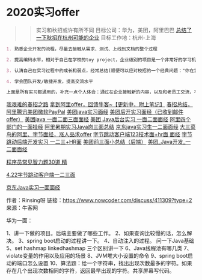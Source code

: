 # 2020实习offer
>> 实习和秋招或许有所不同
>> 目标公司：华为，美团，阿里巴巴
[总结了一下秋招在杭州可能的企业](https://www.nowcoder.com/discuss/421982)
>> 目标工作地：杭州-上海
```markdown
1. 熟悉企业开发的流程，尽量去接触从需求、测试、上线到文档的整个过程 

2. 提高编码水平，相对于自己在学校的toy project，企业级别的项目是一个非常好的学习机会 

3. 认清自己在实习过程中的成长和弱点，经常总结(顺便可以应对校招的一个经典问题："你在实习过程/学习过程中遇到的最困难的问题是什么，如何解决的") 

4. 学会团队开发/敏捷开发，提高交流水平

上面是所有实习都通用的，补充一点个人体会：通过在企业接触新的内容，以及和老员工交流，不断迭代自己的学习方式，在几个月内明显提高了学习新技术的速度
```
[我艰难的春招之路](https://www.nowcoder.com/discuss/396949?type=2)
[拿到阿里offer，回馈牛客~【更新中，附上笔记】](https://www.nowcoder.com/discuss/401895?type=2)
[春招总结，阿里腾讯美团微软PayPal](https://www.nowcoder.com/discuss/396702?type=2)
[美团java实习面经](https://www.nowcoder.com/discuss/374445?type=2)
[美团后开实习面经（已收到邮件offer）](https://www.nowcoder.com/discuss/399276?type=2)
[美团java 一面二面三面面经](https://www.nowcoder.com/discuss/398341?type=2)
[美团 Java后台实习 一面二面面经](https://www.nowcoder.com/discuss/398262?type=2)
[阿里四个部门的一面挂经](https://www.nowcoder.com/discuss/381726?type=2)
[阿里暑期实习Java岗三面总结](https://www.nowcoder.com/discuss/399291?type=2)
[京东java实习生一二面面经](https://www.nowcoder.com/discuss/380495?type=2)
[大三菜鸟的阿里、字节面经，涨人品求offer](https://www.nowcoder.com/discuss/385269?type=2)
[字节跳动客户端123技术面+hr面 面经](https://www.nowcoder.com/discuss/385255?type=2)
[字节跳动后端开发实习 一二三+HR面](https://www.nowcoder.com/discuss/396966?type=2)
[美团前三面小总结（后端）](https://www.nowcoder.com/discuss/385204?type=2)
[美团_Java开发_一二面面经](https://www.nowcoder.com/discuss/401264?type=2)

[程序员常见智力题30道 精](https://www.nowcoder.com/discuss/414594?type=5)

[4.22字节跳动客户端一二三面](https://www.nowcoder.com/discuss/414964?type=2)

[京东Java实习一面面经](https://www.nowcoder.com/discuss/414996?type=2)

作者：Rinsing呀
链接：https://www.nowcoder.com/discuss/411309?type=2
来源：牛客网

华为一面：

1、讲一下做的项目。后端主要做了哪些工作。
2、如果查询比较慢的话，怎么解决。
3、spring boot启动的过程讲一下。
4、自动注入的过程。
问一下Java基础
5、set  hashmap  linkedhashmap 三个区别讲一下
6、Java线程池有哪几类
7、violate变量的作用以及应用的场景
8、JVM堆大小设置的命令
9、spring boot启动的端口怎么设置
10、算法题：给一个字符串，找出出现次数最多的字符。如果存在几个出现次数相同的字符，返回最早出现的字符。共享屏幕写代码。
